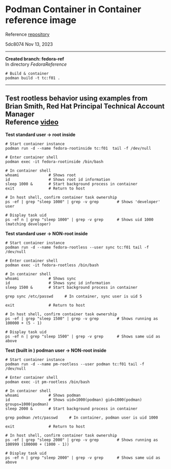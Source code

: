 
# Podman Container in Container reference image

Reference [repository](https://github.com/containers/podman/tree/main/contrib/podmanimage/stable)

5dc8074 Nov 13, 2023

--------

**Created branch: fedora-ref**   
In directory *FedoraReference*  
```
# Build & container
podman build -t tc:f01 .

```

--------
Test rootless behavior using examples from Brian Smith, Red Hat Principal Technical Account Manager   
Reference [video](https://www.youtube.com/watch?v=ZgXpWKgQclc)
--------

**Test standard user -> root inside**   
```
# Start container instance 
podman run -d --name fedora-rootinside tc:f01  tail -f /dev/null

# Enter container shell
podman exec -it fedora-rootinside /bin/bash

# In container shell
whoami             # Shows root 
id                 # Shows root id information
sleep 1000 &       # Start background process in container
exit               # Return to host

# In host shell, confirm container task ownership
ps -ef | grep "sleep 1000" | grep -v grep        # Shows 'developer' user

# Display task uid 
ps -ef n | grep "sleep 1000" | grep -v grep      # Shows uid 1000 (matching developer)
```

**Test standard user -> NON-root inside**   
```
# Start container instance 
podman run -d --name fedora-rootless --user sync tc:f01 tail -f /dev/null

# Enter container shell
podman exec -it fedora-rootless /bin/bash

# In container shell
whoami             # Shows sync 
id                 # Shows sync id information
sleep 1500 &       # Start background process in container

grep sync /etc/passwd     # In container, sync user is uid 5

exit               # Return to host

# In host shell, confirm container task ownership
ps -ef | grep "sleep 1500" | grep -v grep        # Shows running as 100000 + (5 - 1) 

# Display task uid 
ps -ef n | grep "sleep 1500" | grep -v grep      # Shows same uid as above 
```

**Test (built in ) podman user -> NON-root inside**   
```
# Start container instance 
podman run -d --name pm-rootless --user podman tc:f01 tail -f /dev/null

# Enter container shell
podman exec -it pm-rootless /bin/bash

# In container shell
whoami             # Shows podman 
id                 # Shows uid=1000(podman) gid=1000(podman) groups=1000(podman)
sleep 2000 &       # Start background process in container

grep podman /etc/passwd     # In container, podman user is uid 1000

exit               # Return to host

# In host shell, confirm container task ownership
ps -ef | grep "sleep 2000" | grep -v grep        # Shows running as 100999 (100000 + (1000 - 1))

# Display task uid 
ps -ef n | grep "sleep 2000" | grep -v grep      # Shows same uid as above 
```





